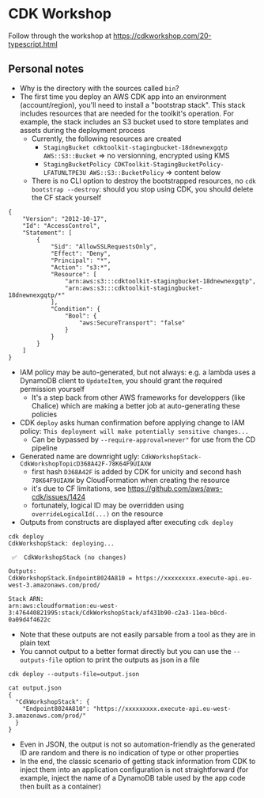 # CDK Workshop

Follow through the workshop at https://cdkworkshop.com/20-typescript.html

## Personal notes

- Why is the directory with the sources called `bin`?
- The first time you deploy an AWS CDK app into an environment (account/region), you'll need to install a "bootstrap stack". This stack includes resources that are needed for the toolkit's operation. For example, the stack includes an S3 bucket used to store templates and assets during the deployment process
  - Currently, the following resources are created
    - `StagingBucket cdktoolkit-stagingbucket-18dnewnexgqtp AWS::S3::Bucket` => no versionning, encrypted using KMS
    - `StagingBucketPolicy CDKToolkit-StagingBucketPolicy-LFATUNLTPE3U AWS::S3::BucketPolicy` => content below
  - There is no CLI option to destroy the bootstrapped resources, no `cdk bootstrap --destroy`: should you stop using CDK, you should delete the CF stack yourself

```
{
    "Version": "2012-10-17",
    "Id": "AccessControl",
    "Statement": [
        {
            "Sid": "AllowSSLRequestsOnly",
            "Effect": "Deny",
            "Principal": "*",
            "Action": "s3:*",
            "Resource": [
                "arn:aws:s3:::cdktoolkit-stagingbucket-18dnewnexgqtp",
                "arn:aws:s3:::cdktoolkit-stagingbucket-18dnewnexgqtp/*"
            ],
            "Condition": {
                "Bool": {
                    "aws:SecureTransport": "false"
                }
            }
        }
    ]
}
```

- IAM policy may be auto-generated, but not always: e.g. a lambda uses a DynamoDB client to `UpdateItem`, you should grant the required permission yourself
  - It's a step back from other AWS frameworks for developpers (like Chalice) which are making a better job at auto-generating these policies
- CDK `deploy` asks human confirmation before applying change to IAM policy: `This deployment will make potentially sensitive changes...`
  - Can be bypassed by `--require-approval=never"` for use from the CD pipeline
- Generated name are downright ugly: `CdkWorkshopStack-CdkWorkshopTopicD368A42F-78K64F9UIAXW`
  - first hash `D368A42F` is added by CDK for unicity and second hash `78K64F9UIAXW` by CloudFormation when creating the resource
  - it's due to CF limitations, see https://github.com/aws/aws-cdk/issues/1424
  - fortunately, logical ID may be overridden using `overrideLogicalId(...)` on the resource
- Outputs from constructs are displayed after executing `cdk deploy`

```
cdk deploy
CdkWorkshopStack: deploying...

 ✅  CdkWorkshopStack (no changes)

Outputs:
CdkWorkshopStack.Endpoint8024A810 = https://xxxxxxxxx.execute-api.eu-west-3.amazonaws.com/prod/

Stack ARN:
arn:aws:cloudformation:eu-west-3:476440821995:stack/CdkWorkshopStack/af431b90-c2a3-11ea-b0cd-0a09d4f4622c
```

- Note that these outputs are not easily parsable from a tool as they are in plain text
- You cannot output to a better format directly but you can use the `--outputs-file` option to print the outputs as json in a file

```
cdk deploy --outputs-file=output.json
```

```
cat output.json
{
  "CdkWorkshopStack": {
    "Endpoint8024A810": "https://xxxxxxxxx.execute-api.eu-west-3.amazonaws.com/prod/"
  }
}
```

- Even in JSON, the output is not so automation-friendly as the generated ID are random and there is no indication of type or other properties
- In the end, the classic scenario of getting stack information from CDK to inject them into an application configuration is not straightforward (for example, inject the name of a DynamoDB table used by the app code then built as a container)
